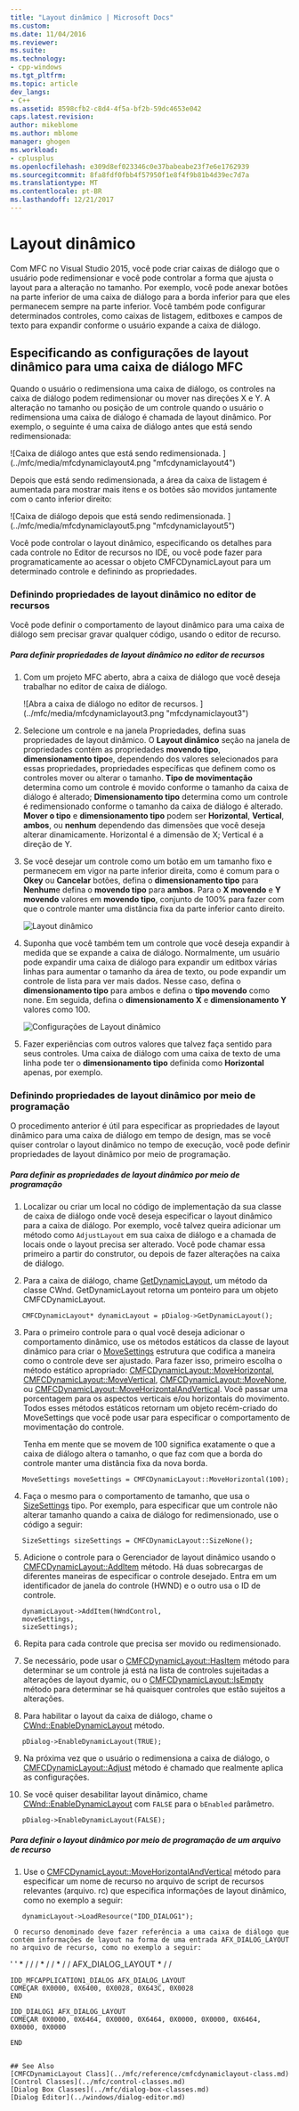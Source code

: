 ```yaml
---
title: "Layout dinâmico | Microsoft Docs"
ms.custom: 
ms.date: 11/04/2016
ms.reviewer: 
ms.suite: 
ms.technology:
- cpp-windows
ms.tgt_pltfrm: 
ms.topic: article
dev_langs:
- C++
ms.assetid: 8598cfb2-c8d4-4f5a-bf2b-59dc4653e042
caps.latest.revision: 
author: mikeblome
ms.author: mblome
manager: ghogen
ms.workload:
- cplusplus
ms.openlocfilehash: e309d8ef023346c0e37babeabe23f7e6e1762939
ms.sourcegitcommit: 8fa8fdf0fbb4f57950f1e8f4f9b81b4d39ec7d7a
ms.translationtype: MT
ms.contentlocale: pt-BR
ms.lasthandoff: 12/21/2017
---
```

# <a name="dynamic-layout"></a>Layout dinâmico
Com MFC no Visual Studio 2015, você pode criar caixas de diálogo que o usuário pode redimensionar e você pode controlar a forma que ajusta o layout para a alteração no tamanho. Por exemplo, você pode anexar botões na parte inferior de uma caixa de diálogo para a borda inferior para que eles permanecem sempre na parte inferior. Você também pode configurar determinados controles, como caixas de listagem, editboxes e campos de texto para expandir conforme o usuário expande a caixa de diálogo.  
  
## <a name="specifying-dynamic-layout-settings-for-an-mfc-dialog-box"></a>Especificando as configurações de layout dinâmico para uma caixa de diálogo MFC  
 Quando o usuário o redimensiona uma caixa de diálogo, os controles na caixa de diálogo podem redimensionar ou mover nas direções X e Y. A alteração no tamanho ou posição de um controle quando o usuário o redimensiona uma caixa de diálogo é chamada de layout dinâmico. Por exemplo, o seguinte é uma caixa de diálogo antes que está sendo redimensionada:  
  
 ![Caixa de diálogo antes que está sendo redimensionada. ] (../mfc/media/mfcdynamiclayout4.png "mfcdynamiclayout4")  
  
 Depois que está sendo redimensionada, a área da caixa de listagem é aumentada para mostrar mais itens e os botões são movidos juntamente com o canto inferior direito:  
  
 ![Caixa de diálogo depois que está sendo redimensionada. ] (../mfc/media/mfcdynamiclayout5.png "mfcdynamiclayout5")  
  
 Você pode controlar o layout dinâmico, especificando os detalhes para cada controle no Editor de recursos no IDE, ou você pode fazer para programaticamente ao acessar o objeto CMFCDynamicLayout para um determinado controle e definindo as propriedades.  
  
### <a name="setting-dynamic-layout-properties-in-the-resource-editor"></a>Definindo propriedades de layout dinâmico no editor de recursos  
 Você pode definir o comportamento de layout dinâmico para uma caixa de diálogo sem precisar gravar qualquer código, usando o editor de recurso.  
  
##### <a name="to-set-dynamic-layout-properties-in-the-resource-editor"></a>Para definir propriedades de layout dinâmico no editor de recursos  
  
1.  Com um projeto MFC aberto, abra a caixa de diálogo que você deseja trabalhar no editor de caixa de diálogo.  
  
     ![Abra a caixa de diálogo no editor de recursos. ] (../mfc/media/mfcdynamiclayout3.png "mfcdynamiclayout3")  
  
2.  Selecione um controle e na janela Propriedades, defina suas propriedades de layout dinâmico. O **Layout dinâmico** seção na janela de propriedades contém as propriedades **movendo tipo**, **dimensionamento tipo**e, dependendo dos valores selecionados para essas propriedades, propriedades específicas que definem como os controles mover ou alterar o tamanho. **Tipo de movimentação** determina como um controle é movido conforme o tamanho da caixa de diálogo é alterado; **Dimensionamento tipo** determina como um controle é redimensionado conforme o tamanho da caixa de diálogo é alterado. **Mover o tipo** e **dimensionamento tipo** podem ser **Horizontal**, **Vertical**, **ambos**, ou **nenhum** dependendo das dimensões que você deseja alterar dinamicamente. Horizontal é a dimensão de X; Vertical é a direção de Y.  
  
3.  Se você desejar um controle como um botão em um tamanho fixo e permanecem em vigor na parte inferior direita, como é comum para o **Okey** ou **Cancelar** botões, defina o **dimensionamento tipo** para  **Nenhum**e defina o **movendo tipo** para **ambos**. Para o **X movendo** e **Y movendo** valores em **movendo tipo**, conjunto de 100% para fazer com que o controle manter uma distância fixa da parte inferior canto direito.  
  
     ![Layout dinâmico](../mfc/media/mfcdynamiclayout1.png "mfcdynamiclayout1")  
  
4.  Suponha que você também tem um controle que você deseja expandir à medida que se expande a caixa de diálogo. Normalmente, um usuário pode expandir uma caixa de diálogo para expandir um editbox várias linhas para aumentar o tamanho da área de texto, ou pode expandir um controle de lista para ver mais dados. Nesse caso, defina o **dimensionamento tipo** para ambos e defina o **tipo movendo** como none. Em seguida, defina o **dimensionamento X** e **dimensionamento Y** valores como 100.  
  
     ![Configurações de Layout dinâmico](../mfc/media/mfcdynamiclayout2.png "mfcdynamiclayout2")  
  
5.  Fazer experiências com outros valores que talvez faça sentido para seus controles. Uma caixa de diálogo com uma caixa de texto de uma linha pode ter o **dimensionamento tipo** definida como **Horizontal** apenas, por exemplo.  
  
### <a name="setting-dynamic-layout-properties-programmatically"></a>Definindo propriedades de layout dinâmico por meio de programação  
 O procedimento anterior é útil para especificar as propriedades de layout dinâmico para uma caixa de diálogo em tempo de design, mas se você quiser controlar o layout dinâmico no tempo de execução, você pode definir propriedades de layout dinâmico por meio de programação.  
  
##### <a name="to-set-dynamic-layout-properties-programmatically"></a>Para definir as propriedades de layout dinâmico por meio de programação  
  
1.  Localizar ou criar um local no código de implementação da sua classe de caixa de diálogo onde você deseja especificar o layout dinâmico para a caixa de diálogo. Por exemplo, você talvez queira adicionar um método como `AdjustLayout` em sua caixa de diálogo e a chamada de locais onde o layout precisa ser alterado. Você pode chamar essa primeiro a partir do construtor, ou depois de fazer alterações na caixa de diálogo.  
  
2.  Para a caixa de diálogo, chame [GetDynamicLayout](../mfc/reference/cwnd-class.md#getdynamiclayout), um método da classe CWnd. GetDynamicLayout retorna um ponteiro para um objeto CMFCDynamicLayout.  
  
 ```  
    CMFCDynamicLayout* dynamicLayout = pDialog->GetDynamicLayout();

 ```  
  
3.  Para o primeiro controle para o qual você deseja adicionar o comportamento dinâmico, use os métodos estáticos da classe de layout dinâmico para criar o [MoveSettings](../mfc/reference/cmfcdynamiclayout-class.md#movesettings_structure) estrutura que codifica a maneira como o controle deve ser ajustado. Para fazer isso, primeiro escolha o método estático apropriado: [CMFCDynamicLayout::MoveHorizontal](../mfc/reference/cmfcdynamiclayout-class.md#movehorizontal), [CMFCDynamicLayout::MoveVertical](../mfc/reference/cmfcdynamiclayout-class.md#movevertical), [CMFCDynamicLayout::MoveNone](../mfc/reference/cmfcdynamiclayout-class.md#movenone), ou [CMFCDynamicLayout::MoveHorizontalAndVertical](../mfc/reference/cmfcdynamiclayout-class.md#movehorizontalandvertical). Você passar uma porcentagem para os aspectos verticais e/ou horizontais do movimento. Todos esses métodos estáticos retornam um objeto recém-criado do MoveSettings que você pode usar para especificar o comportamento de movimentação do controle.  
  
     Tenha em mente que se movem de 100 significa exatamente o que a caixa de diálogo altera o tamanho, o que faz com que a borda do controle manter uma distância fixa da nova borda.  
  
 ```  
    MoveSettings moveSettings = CMFCDynamicLayout::MoveHorizontal(100);

 ```  
  
4.  Faça o mesmo para o comportamento de tamanho, que usa o [SizeSettings](../mfc/reference/cmfcdynamiclayout-class.md#sizesettings_structure) tipo. Por exemplo, para especificar que um controle não alterar tamanho quando a caixa de diálogo for redimensionado, use o código a seguir:  
  
 ```  
    SizeSettings sizeSettings = CMFCDynamicLayout::SizeNone();

 ```  
  
5.  Adicione o controle para o Gerenciador de layout dinâmico usando o [CMFCDynamicLayout::AddItem](../mfc/reference/cmfcdynamiclayout-class.md#additem) método. Há duas sobrecargas de diferentes maneiras de especificar o controle desejado. Entra em um identificador de janela do controle (HWND) e o outro usa o ID de controle.  
  
 ```  
    dynamicLayout->AddItem(hWndControl,
    moveSettings,
    sizeSettings);

 ```  
  
6.  Repita para cada controle que precisa ser movido ou redimensionado.  
  
7.  Se necessário, pode usar o [CMFCDynamicLayout::HasItem](../mfc/reference/cmfcdynamiclayout-class.md#hasitem) método para determinar se um controle já está na lista de controles sujeitadas a alterações de layout dyamic, ou o [CMFCDynamicLayout::IsEmpty](../mfc/reference/cmfcdynamiclayout-class.md#isempty) método para determinar se há quaisquer controles que estão sujeitos a alterações.  
  
8.  Para habilitar o layout da caixa de diálogo, chame o [CWnd::EnableDynamicLayout](../mfc/reference/cwnd-class.md#enabledynamiclayout) método.  
  
 ```  
    pDialog->EnableDynamicLayout(TRUE);

 ```  
  
9. Na próxima vez que o usuário o redimensiona a caixa de diálogo, o [CMFCDynamicLayout::Adjust](../mfc/reference/cmfcdynamiclayout-class.md#adjust) método é chamado que realmente aplica as configurações.  
  
10. Se você quiser desabilitar layout dinâmico, chame [CWnd::EnableDynamicLayout](../mfc/reference/cwnd-class.md#enabledynamiclayout) com `FALSE` para o `bEnabled` parâmetro.  
  
 ```  
    pDialog->EnableDynamicLayout(FALSE);

 ```  
  
##### <a name="to-set-the-dynamic-layout-programmatically-from-a-resource-file"></a>Para definir o layout dinâmico por meio de programação de um arquivo de recurso  
  
1.  Use o [CMFCDynamicLayout::MoveHorizontalAndVertical](../mfc/reference/cmfcdynamiclayout-class.md#movehorizontalandvertical) método para especificar um nome de recurso no arquivo de script de recursos relevantes (arquivo. rc) que especifica informações de layout dinâmico, como no exemplo a seguir:  
  
 ```  
    dynamicLayout->LoadResource("IDD_DIALOG1");

 ```  
  
     O recurso denominado deve fazer referência a uma caixa de diálogo que contém informações de layout na forma de uma entrada AFX_DIALOG_LAYOUT no arquivo de recurso, como no exemplo a seguir:  
  
 ' ' * / / / * / / * / / AFX_DIALOG_LAYOUT * / /  
 
    IDD_MFCAPPLICATION1_DIALOG AFX_DIALOG_LAYOUT  
    COMEÇAR 0X0000, 0X6400, 0X0028, 0X643C, 0X0028  
    END 
 
    IDD_DIALOG1 AFX_DIALOG_LAYOUT  
    COMEÇAR 0X0000, 0X6464, 0X0000, 0X6464, 0X0000, 0X0000, 0X6464, 0X0000, 0X0000  
 
    END 
 ```  
  
## See Also  
 [CMFCDynamicLayout Class](../mfc/reference/cmfcdynamiclayout-class.md)   
 [Control Classes](../mfc/control-classes.md)   
 [Dialog Box Classes](../mfc/dialog-box-classes.md)   
 [Dialog Editor](../windows/dialog-editor.md)

